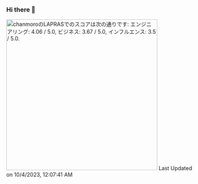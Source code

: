 ### Hi there 👋


<!--START_SECTION:lapras-card-->
<p ><a href="https://lapras.com/public/chanmoro" target="_blank" rel="noopener noreferrer"><img alt="chanmoroのLAPRASでのスコアは次の通りです: エンジニアリング: 4.06 / 5.0, ビジネス: 3.67 / 5.0, インフルエンス: 3.5 / 5.0." src="https://lapras-card-generator.vercel.app/api/svg?e=4.06&b=3.67&i=3.5&b1=%23020E27&b2=%230E5593&i1=%23030E21&i2=%231688BF&l=ja" width="400" ></a>  
Last Updated on 10/4/2023, 12:07:41 AM</p>
<!--END_SECTION:lapras-card-->
